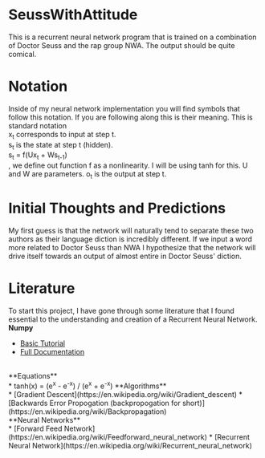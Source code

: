 # SeussWithAttitude
This is a recurrent neural network program that is trained on a combination of Doctor Seuss and the rap group NWA.  The output should be quite comical.

# Notation
Inside of my neural network implementation you will find symbols that follow this notation.  If you are following along this is their meaning.  This is standard notation</br>
x<sub>t</sub> corresponds to input at step t.</br>
s<sub>t</sub> is the state at step t (hidden).</br>
s<sub>t</sub> = f(Ux<sub>t</sub> + Ws<sub>t-1</sub>)</br>, we define out function f as a nonlinearity.  I will be using tanh for this.  U and W are parameters.
o<sub>t</sub> is the output at step t.

# Initial Thoughts and Predictions
My first guess is that the network will naturally tend to separate these two authors as their language diction is incredibly different.  If we input a word more related to Doctor Seuss than NWA I hypothesize that the network will drive itself towards an output of almost entire in Doctor Seuss' diction.

# Literature
To start this project, I have gone through some literature that I found essential to the understanding and creation of a Recurrent Neural Network.</br>
**Numpy**</br>
* [Basic Tutorial](https://docs.scipy.org/doc/numpy-dev/user/quickstart.html)
* [Full Documentation](https://docs.scipy.org/doc/numpy-1.11.0/reference/)
</br>
**Equations**</br>
* tanh(x) = (e<sup>x</sup> - e<sup>-x</sup>) / (e<sup>x</sup> + e<sup>-x</sup>)
**Algorithms**</br>
* [Gradient Descent](https://en.wikipedia.org/wiki/Gradient_descent)
* [Backwards Error Propogation (backpropogation for short)](https://en.wikipedia.org/wiki/Backpropagation)
</br>
**Neural Networks**</br>
* [Forward Feed Network](https://en.wikipedia.org/wiki/Feedforward_neural_network)
* [Recurrent Neural Network](https://en.wikipedia.org/wiki/Recurrent_neural_network)
